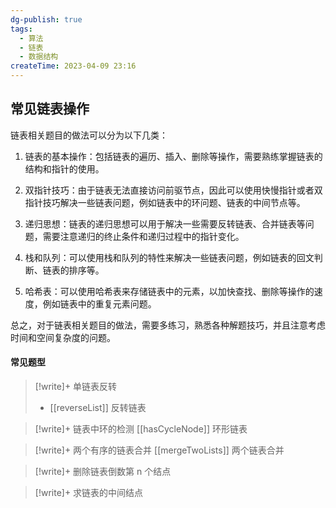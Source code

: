 ```yaml
---
dg-publish: true
tags:
  - 算法
  - 链表
  - 数据结构
createTime: 2023-04-09 23:16
---
```

## 常见链表操作

链表相关题目的做法可以分为以下几类：

1. 链表的基本操作：包括链表的遍历、插入、删除等操作，需要熟练掌握链表的结构和指针的使用。

2. 双指针技巧：由于链表无法直接访问前驱节点，因此可以使用快慢指针或者双指针技巧解决一些链表问题，例如链表中的环问题、链表的中间节点等。

3. 递归思想：链表的递归思想可以用于解决一些需要反转链表、合并链表等问题，需要注意递归的终止条件和递归过程中的指针变化。

4. 栈和队列：可以使用栈和队列的特性来解决一些链表问题，例如链表的回文判断、链表的排序等。

5. 哈希表：可以使用哈希表来存储链表中的元素，以加快查找、删除等操作的速度，例如链表中的重复元素问题。

总之，对于链表相关题目的做法，需要多练习，熟悉各种解题技巧，并且注意考虑时间和空间复杂度的问题。


#### 常见题型

> [!write]+ 单链表反转
> - [[reverseList]] 反转链表

> [!write]+ 链表中环的检测
>  [[hasCycleNode]] 环形链表  

> [!write]+  两个有序的链表合并
> [[mergeTwoLists]] 两个链表合并 

> [!write]+ 删除链表倒数第 n 个结点
> 

> [!write]+ 求链表的中间结点
> 